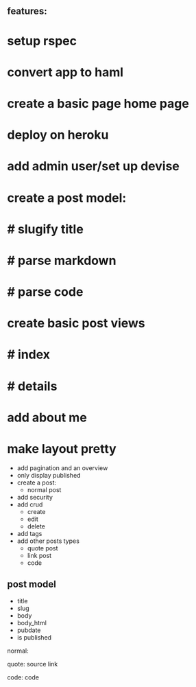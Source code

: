 ## features: 

# setup rspec 
# convert app to haml
# create a basic page home page
# deploy on heroku 
# add admin user/set up devise
# create a post model:
# # slugify title 
# # parse markdown 
# # parse code 
# create basic post views
# # index 
# # details 
# add about me
# make layout pretty 
* add pagination and an overview 
* only display published 
* create a post:
  * normal post
* add security
* add crud 
  * create
  * edit 
  * delete 
* add tags 
* add other posts types
  * quote post
  * link post 
  * code 



## post model 

* title 
* slug
* body
* body_html
* pubdate
* is published 


normal: 

  
quote:
  source
  link

code: 
  code
